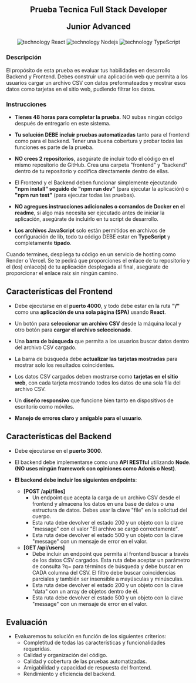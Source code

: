 <h2 align="center">
    <p>Prueba Tecnica Full Stack Developer</p>
    <p>Junior Advanced</p>
</h2>

<div align="center">
    <img src="https://img.shields.io/badge/React-149ECA?logo=React&logoColor=fff" alt="technology React"/>
    <img src="https://img.shields.io/badge/Node-20AA76?logo=Nodedotjs&logoColor=fff" alt="technology Nodejs"/>
    <img src="https://img.shields.io/badge/TypeScript-007EC6?logo=TypeScript&logoColor=fff" alt="technology TypeScript"/>
</div>

### Descripción

El propósito de esta prueba es evaluar tus habilidades en desarrollo Backend y Frontend. Debes construir una aplicación web que permita a los usuarios cargar un archivo CSV con datos preformateados y mostrar esos datos como tarjetas en el sitio web, pudiendo filtrar los datos.

### Instrucciones

- **Tienes 48 horas para completar la prueba.** NO subas ningún código después de entregarlo en este sistema.

- **Tu solución DEBE incluir pruebas automatizadas** tanto para el frontend como para el backend. Tener una buena cobertura y probar todas las funciones es parte de la prueba.

- **NO crees 2 repositorios**, asegúrate de incluir todo el código en el mismo repositorio de GitHub. Crea una carpeta "frontend" y "backend" dentro de tu repositorio y codifica directamente dentro de ellas.

- El Frontend y el Backend deben funcionar simplemente ejecutando **"npm install" seguido de "npm run dev"** (para ejecutar la aplicación) o **"npm run test"** (para ejecutar todas las pruebas).

- **NO agregues instrucciones adicionales o comandos de Docker en el readme**, si algo más necesita ser ejecutado antes de iniciar la aplicación, asegúrate de incluirlo en tu script de desarrollo.

- **Los archivos JavaScript** solo están permitidos en archivos de configuración de lib, todo tu código DEBE estar en **TypeScript** y completamente **tipado**.

Cuando termines, despliega tu código en un servicio de hosting como Render o Vercel. Se te pedirá que proporciones el enlace de tu repositorio y el (los) enlace(s) de tu aplicación desplegada al final, asegúrate de proporcionar el enlace raíz sin ningún camino.

## Características del Frontend

- Debe ejecutarse en el **puerto 4000**, y todo debe estar en la ruta **"/"** como una **aplicación de una sola página (SPA)** usando **React**.

- Un botón para **seleccionar un archivo CSV** desde la máquina local y otro botón para **cargar el archivo seleccionado**.

- Una **barra de búsqueda** que permita a los usuarios buscar datos dentro del archivo CSV cargado.

- La barra de búsqueda debe **actualizar las tarjetas mostradas** para mostrar solo los resultados coincidentes.

- Los datos CSV cargados deben mostrarse como **tarjetas en el sitio web**, con cada tarjeta mostrando todos los datos de una sola fila del archivo CSV.

- Un **diseño responsivo** que funcione bien tanto en dispositivos de escritorio como móviles.

- **Manejo de errores claro y amigable para el usuario**.

## Características del Backend

- Debe ejecutarse en el **puerto 3000**.

- El backend debe implementarse como una **API RESTful** utilizando **Node**. **(NO uses ningún framework con opiniones como Adonis o Nest)**.

- **El backend debe incluir los siguientes endpoints**:
  - **[POST /api/files]**
    - Un endpoint que acepta la carga de un archivo CSV desde el frontend y almacena los datos en una base de datos o una estructura de datos. Debes usar la clave "file" en la solicitud del cuerpo.
    - Esta ruta debe devolver el estado 200 y un objeto con la clave "message" con el valor "El archivo se cargó correctamente".
    - Esta ruta debe devolver el estado 500 y un objeto con la clave "message" con un mensaje de error en el valor.
  - **[GET /api/users]**
    - Debe incluir un endpoint que permita al frontend buscar a través de los datos CSV cargados. Esta ruta debe aceptar un parámetro de consulta ?q= para términos de búsqueda y debe buscar en CADA columna del CSV. El filtro debe buscar coincidencias parciales y también ser insensible a mayúsculas y minúsculas.
    - Esta ruta debe devolver el estado 200 y un objeto con la clave "data" con un array de objetos dentro de él.
    - Esta ruta debe devolver el estado 500 y un objeto con la clave "message" con un mensaje de error en el valor.

## Evaluación

- Evaluaremos tu solución en función de los siguientes criterios:
  - Completitud de todas las características y funcionalidades requeridas.
  - Calidad y organización del código.
  - Calidad y cobertura de las pruebas automatizadas.
  - Amigabilidad y capacidad de respuesta del frontend.
  - Rendimiento y eficiencia del backend.
